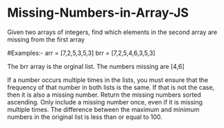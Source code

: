 # Missing-Numbers-in-Array-JS
Given two arrays of integers, find which elements in the second array are missing from the first array

#Examples:-
 arr = [7,2,5,3,5,3]
 brr = [7,2,5,4,6,3,5,3]
 
 The brr array is the orginal list. The numbers missing are [4,6]
 
 If a number occurs multiple times in the lists, you must ensure that the frequency of that number in both lists is the same. If that is not the case, then it is also a missing number.
Return the missing numbers sorted ascending.
Only include a missing number once, even if it is missing multiple times.
The difference between the maximum and minimum numbers in the original list is less than or equal to 100.
